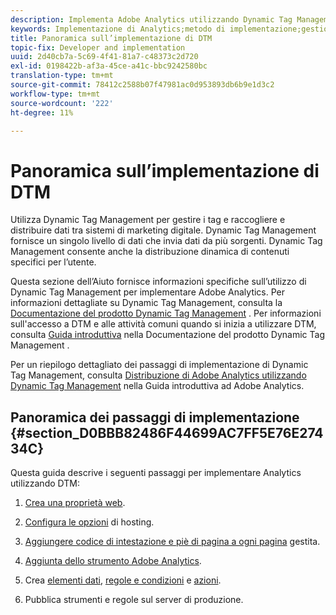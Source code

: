 ```yaml
---
description: Implementa Adobe Analytics utilizzando Dynamic Tag Management.
keywords: Implementazione di Analytics;metodo di implementazione;gestione tag dinamica;dtm
title: Panoramica sull’implementazione di DTM
topic-fix: Developer and implementation
uuid: 2d40cb7a-5c69-4f41-81a7-c48373c2d720
exl-id: 0198422b-af3a-45ce-a41c-bbc9242580bc
translation-type: tm+mt
source-git-commit: 78412c2588b07f47981ac0d953893db6b9e1d3c2
workflow-type: tm+mt
source-wordcount: '222'
ht-degree: 11%

---
```


# Panoramica sull’implementazione di DTM

Utilizza Dynamic Tag Management per gestire i tag e raccogliere e distribuire dati tra sistemi di marketing digitale. Dynamic Tag Management fornisce un singolo livello di dati che invia dati da più sorgenti. Dynamic Tag Management consente anche la distribuzione dinamica di contenuti specifici per l’utente.

Questa sezione dell’Aiuto fornisce informazioni specifiche sull’utilizzo di Dynamic Tag Management per implementare Adobe Analytics. Per informazioni dettagliate su Dynamic Tag Management, consulta la [Documentazione del prodotto Dynamic Tag Management](https://docs.adobe.com/content/help/it-IT/dtm/using/dtm-home.html) . Per informazioni sull&#39;accesso a DTM e alle attività comuni quando si inizia a utilizzare DTM, consulta [Guida introduttiva](https://docs.adobe.com/content/help/it-IT/dtm/using/getting-started/get-started.html) nella Documentazione del prodotto Dynamic Tag Management .

Per un riepilogo dettagliato dei passaggi di implementazione di Dynamic Tag Management, consulta [Distribuzione di Adobe Analytics utilizzando Dynamic Tag Management](https://docs.adobe.com/content/help/en/analytics/implementation/other/dtm/dtm-implementation-overview.html) nella Guida introduttiva ad Adobe Analytics.

## Panoramica dei passaggi di implementazione {#section_D0BBB82486F44699AC7FF5E76E27434C}

Questa guida descrive i seguenti passaggi per implementare Analytics utilizzando DTM:

1. [Crea una proprietà web](/help/implement/other/dtm/t-create-web-property.md).
1. [Configura le opzioni](/help/implement/other/dtm/t-configure-hosting.md) di hosting.
1. [Aggiungere codice di intestazione e piè di pagina a ogni pagina](/help/implement/other/dtm/c-headers-footers/t-header-footer-code.md) gestita.
1. [Aggiunta dello strumento Adobe Analytics](/help/implement/other/dtm/c-aa-tool/analytics-dtm.md).
1. Crea [elementi dati](/help/implement/other/dtm/t-data-element.md), [regole e condizioni](/help/implement/other/dtm/c-rules/t-rules-create.md) e [azioni](/help/implement/other/dtm/c-rules/t-rules-actions.md).

1. Pubblica strumenti e regole sul server di produzione.
